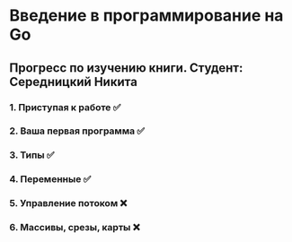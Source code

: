 # Введение в программирование на Go
## Прогресс по изучению книги. Студент: Середницкий Никита
### 1. Приступая к работе ✅
### 2. Ваша первая программа ✅
### 3. Типы ✅
### 4. Переменные ✅
### 5. Управление потоком ❌
### 6. Массивы, срезы, карты ❌